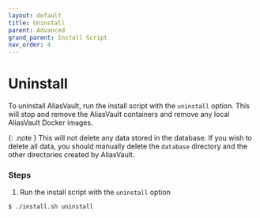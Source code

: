 ```yaml
---
layout: default
title: Uninstall
parent: Advanced
grand_parent: Install Script
nav_order: 4
---
```


# Uninstall

To uninstall AliasVault, run the install script with the `uninstall` option. This will stop and remove the AliasVault containers and remove any local AliasVault Docker images.

{: .note }
This will not delete any data stored in the database. If you wish to delete all data, you should manually delete the `database` directory and the other directories created by AliasVault.

### Steps
1. Run the install script with the `uninstall` option
```bash
$ ./install.sh uninstall
```
